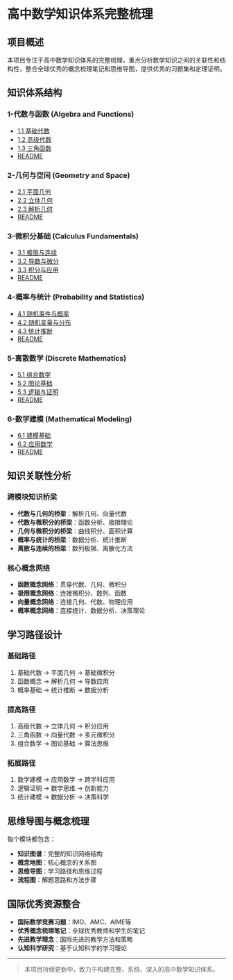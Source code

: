 # 高中数学知识体系完整梳理

## 项目概述

本项目专注于高中数学知识体系的完整梳理，重点分析数学知识之间的关联性和结构性，整合全球优秀的概念梳理笔记和思维导图，提供优秀的习题集和定理证明。

## 知识体系结构

### 1-代数与函数 (Algebra and Functions)

- [1.1 基础代数](./1-代数与函数/1.1-基础代数.md)
- [1.2 高级代数](./1-代数与函数/1.2-高级代数.md)
- [1.3 三角函数](./1-代数与函数/1.3-三角函数.md)
- [README](./1-代数与函数/README.md)

### 2-几何与空间 (Geometry and Space)

- [2.1 平面几何](./2-几何与空间/2.1-平面几何.md)
- [2.2 立体几何](./2-几何与空间/2.2-立体几何.md)
- [2.3 解析几何](./2-几何与空间/2.3-解析几何.md)
- [README](./2-几何与空间/README.md)

### 3-微积分基础 (Calculus Fundamentals)

- [3.1 极限与连续](./3-微积分基础/3.1-极限与连续.md)
- [3.2 导数与微分](./3-微积分基础/3.2-导数与微分.md)
- [3.3 积分与应用](./3-微积分基础/3.3-积分与应用.md)
- [README](./3-微积分基础/README.md)

### 4-概率与统计 (Probability and Statistics)

- [4.1 随机事件与概率](./4-概率与统计/4.1-随机事件与概率.md)
- [4.2 随机变量与分布](./4-概率与统计/4.2-随机变量与分布.md)
- [4.3 统计推断](./4-概率与统计/4.3-统计推断.md)
- [README](./4-概率与统计/README.md)

### 5-离散数学 (Discrete Mathematics)

- [5.1 组合数学](./5-离散数学/5.1-组合数学.md)
- [5.2 图论基础](./5-离散数学/5.2-图论基础.md)
- [5.3 逻辑与证明](./5-离散数学/5.3-逻辑与证明.md)
- [README](./5-离散数学/README.md)

### 6-数学建模 (Mathematical Modeling)

- [6.1 建模基础](./6-数学建模/6.1-建模基础.md)
- [6.2 应用数学](./6-数学建模/6.2-应用数学.md)
- [README](./6-数学建模/README.md)

## 知识关联性分析

### 跨模块知识桥梁

- **代数与几何的桥梁**：解析几何、向量代数
- **代数与微积分的桥梁**：函数分析、极限理论
- **几何与微积分的桥梁**：曲线积分、面积计算
- **概率与统计的桥梁**：数据分析、统计推断
- **离散与连续的桥梁**：数列极限、离散化方法

### 核心概念网络

- **函数概念网络**：贯穿代数、几何、微积分
- **极限概念网络**：连接微积分、数列、函数
- **向量概念网络**：连接几何、代数、物理应用
- **概率概念网络**：连接统计、数据分析、决策理论

## 学习路径设计

### 基础路径

1. 基础代数 → 平面几何 → 基础微积分
2. 函数概念 → 解析几何 → 导数应用
3. 概率基础 → 统计推断 → 数据分析

### 提高路径

1. 高级代数 → 立体几何 → 积分应用
2. 三角函数 → 向量代数 → 多元微积分
3. 组合数学 → 图论基础 → 算法思维

### 拓展路径

1. 数学建模 → 应用数学 → 跨学科应用
2. 逻辑证明 → 数学思维 → 创新能力
3. 统计建模 → 数据分析 → 决策科学

## 思维导图与概念梳理

每个模块都包含：

- **知识图谱**：完整的知识网络结构
- **概念地图**：核心概念的关系图
- **思维导图**：学习路径和思维过程
- **流程图**：解题思路和方法步骤

## 国际优秀资源整合

- **国际数学竞赛习题**：IMO、AMC、AIME等
- **优秀概念梳理笔记**：全球优秀教师和学生的笔记
- **先进教学理念**：国际先进的教学方法和策略
- **认知科学研究**：基于认知科学的学习理论

---

> 本项目持续更新中，致力于构建完整、系统、深入的高中数学知识体系。
